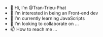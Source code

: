 - 👋 Hi, I’m @Tran-Trieu-Phat
- 👀 I’m interested in being an Front-end dev
- 🌱 I’m currently learning JavaScripts
- 💞️ I’m looking to collaborate on ...
- 📫 How to reach me ...

<!---
Tran-Trieu-Phat/Tran-Trieu-Phat is a ✨ special ✨ repository because its `README.md` (this file) appears on your GitHub profile.
You can click the Preview link to take a look at your changes.
--->
